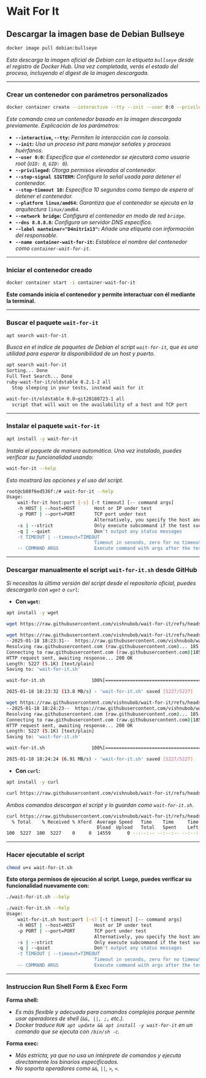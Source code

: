 <!-- Autor: Daniel Benjamin Perez Morales -->
<!-- GitHub: https://github.com/DanielBenjaminPerezMoralesDev13 -->
<!-- Gitlab: https://gitlab.com/DanielBenjaminPerezMoralesDev13 -->
<!-- Correo electrónico: danielperezdev@proton.me -->

# **Wait For It**

## **Descargar la imagen base de Debian Bullseye**

```bash
docker image pull debian:bullseye
```

*Esto descarga la imagen oficial de Debian con la etiqueta `bullseye` desde el registro de Docker Hub. Una vez completada, verás el estado del proceso, incluyendo el digest de la imagen descargada.*

---

### **Crear un contenedor con parámetros personalizados**

```bash
docker container create --interactive --tty --init --user 0:0 --privileged --stop-signal SIGTERM --stop-timeout 10 --platform linux/amd64 --network bridge --attach STDOUT --attach STDERR --attach STDIN --dns 8.8.8.8 --label manteiner="D4nitrix13" --name container-wait-for-it debian:bullseye
```

*Este comando crea un contenedor basado en la imagen descargada previamente. Explicación de los parámetros:*

- **`--interactive`, `--tty`:** *Permiten la interacción con la consola.*
- **`--init`:** *Usa un proceso init para manejar señales y procesos huérfanos.*
- **`--user 0:0`:** *Especifica que el contenedor se ejecutará como usuario root (`UID: 0`, `GID: 0`).*
- **`--privileged`:** *Otorga permisos elevados al contenedor.*
- **`--stop-signal SIGTERM`:** *Configura la señal usada para detener el contenedor.*
- **`--stop-timeout 10`:** *Especifica 10 segundos como tiempo de espera al detener el contenedor.*
- **`--platform linux/amd64`:** *Garantiza que el contenedor se ejecuta en la arquitectura `linux/amd64`.*
- **`--network bridge`:** *Configura el contenedor en modo de red `bridge`.*
- **`--dns 8.8.8.8`:** *Configura un servidor DNS específico.*
- **`--label manteiner="D4nitrix13"`:** *Añade una etiqueta con información del responsable.*
- **`--name container-wait-for-it`:** *Establece el nombre del contenedor como `container-wait-for-it`.*

---

### **Iniciar el contenedor creado**

```bash
docker container start -i container-wait-for-it
```

**Este comando inicia el contenedor y permite interactuar con él mediante la terminal.**

---

### **Buscar el paquete `wait-for-it`**

```bash
apt search wait-for-it
```

*Busca en el índice de paquetes de Debian el script `wait-for-it`, que es una utilidad para esperar la disponibilidad de un host y puerto.*

```bash
apt search wait-for-it
Sorting... Done
Full Text Search... Done
ruby-wait-for-it/oldstable 0.2.1-2 all
  Stop sleeping in your tests, instead wait for it

wait-for-it/oldstable 0.0~git20180723-1 all
  script that will wait on the availability of a host and TCP port
```

---

### **Instalar el paquete `wait-for-it`**

```bash
apt install -y wait-for-it
```

*Instala el paquete de manera automática. Una vez instalado, puedes verificar su funcionalidad usando:*

```bash
wait-for-it --help
```

*Esto mostrará las opciones y el uso del script.*

```bash
root@cb88f6ed536f:/# wait-for-it --help
Usage:
    wait-for-it host:port [-s] [-t timeout] [-- command args]
    -h HOST | --host=HOST       Host or IP under test
    -p PORT | --port=PORT       TCP port under test
                                Alternatively, you specify the host and port as host:port
    -s | --strict               Only execute subcommand if the test succeeds
    -q | --quiet                Don't output any status messages
    -t TIMEOUT | --timeout=TIMEOUT
                                Timeout in seconds, zero for no timeout
    -- COMMAND ARGS             Execute command with args after the test finishes
```

---

### **Descargar manualmente el script `wait-for-it.sh` desde GitHub**

*Si necesitas la última versión del script desde el repositorio oficial, puedes descargarlo con `wget` o `curl`:*

- **Con `wget`:**

```bash
apt install -y wget
```

```bash
wget https://raw.githubusercontent.com/vishnubob/wait-for-it/refs/heads/master/wait-for-it.sh -O wait-for-it.sh
```

```bash
wget https://raw.githubusercontent.com/vishnubob/wait-for-it/refs/heads/master/wait-for-it.sh
--2025-01-18 18:23:31--  https://raw.githubusercontent.com/vishnubob/wait-for-it/refs/heads/master/wait-for-it.sh
Resolving raw.githubusercontent.com (raw.githubusercontent.com)... 185.199.111.133, 185.199.110.133, 185.199.109.133, ...
Connecting to raw.githubusercontent.com (raw.githubusercontent.com)|185.199.111.133|:443... connected.
HTTP request sent, awaiting response... 200 OK
Length: 5227 (5.1K) [text/plain]
Saving to: 'wait-for-it.sh'

wait-for-it.sh                 100%[==================================================>]   5.10K  --.-KB/s    in 0s

2025-01-18 18:23:32 (13.8 MB/s) - 'wait-for-it.sh' saved [5227/5227]
```

```bash
wget https://raw.githubusercontent.com/vishnubob/wait-for-it/refs/heads/master/wait-for-it.sh -O wait-for-it.sh
--2025-01-18 18:24:23--  https://raw.githubusercontent.com/vishnubob/wait-for-it/refs/heads/master/wait-for-it.sh
Resolving raw.githubusercontent.com (raw.githubusercontent.com)... 185.199.111.133, 185.199.108.133, 185.199.109.133, ...
Connecting to raw.githubusercontent.com (raw.githubusercontent.com)|185.199.111.133|:443... connected.
HTTP request sent, awaiting response... 200 OK
Length: 5227 (5.1K) [text/plain]
Saving to: 'wait-for-it.sh'

wait-for-it.sh                 100%[==================================================>]   5.10K  --.-KB/s    in 0.001s

2025-01-18 18:24:24 (6.91 MB/s) - 'wait-for-it.sh' saved [5227/5227]
```

- **Con `curl`:**

```bash
apt install -y curl
```

```bash
curl https://raw.githubusercontent.com/vishnubob/wait-for-it/refs/heads/master/wait-for-it.sh -o wait-for-it.sh
```

*Ambos comandos descargan el script y lo guardan como `wait-for-it.sh`.*

```bash
curl https://raw.githubusercontent.com/vishnubob/wait-for-it/refs/heads/master/wait-for-it.sh -o wait-for-it.sh
  % Total    % Received % Xferd  Average Speed   Time    Time     Time  Current
                                 Dload  Upload   Total   Spent    Left  Speed
100  5227  100  5227    0     0  14559      0 --:--:-- --:--:-- --:--:-- 14559
```

---

### **Hacer ejecutable el script**

```bash
chmod u+x wait-for-it.sh
```

**Esto otorga permisos de ejecución al script. Luego, puedes verificar su funcionalidad nuevamente con:**

```bash
./wait-for-it.sh --help
```

```bash
./wait-for-it.sh --help
Usage:
    wait-for-it.sh host:port [-s] [-t timeout] [-- command args]
    -h HOST | --host=HOST       Host or IP under test
    -p PORT | --port=PORT       TCP port under test
                                Alternatively, you specify the host and port as host:port
    -s | --strict               Only execute subcommand if the test succeeds
    -q | --quiet                Don't output any status messages
    -t TIMEOUT | --timeout=TIMEOUT
                                Timeout in seconds, zero for no timeout
    -- COMMAND ARGS             Execute command with args after the test finishes
```

---

### **Instruccion Run Shell Form & Exec Form**

**Forma shell:**

- *Es más flexible y adecuada para comandos complejos porque permite usar operadores de shell (`&&, ||, ;,` etc.).*
- *Docker traduce `RUN apt update && apt install -y wait-for-it` en un comando que se ejecuta con `/bin/sh -c`.*

**Forma exec:**

- *Más estricta, ya que no usa un intérprete de comandos y ejecuta directamente los binarios especificados.*
- *No soporta operadores como `&&`, `||`, `>`, `<`.*

